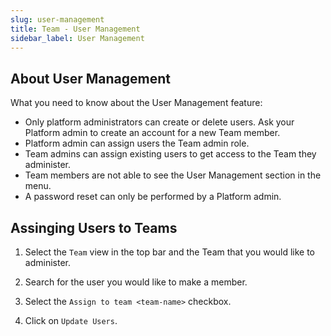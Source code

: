 ```yaml
---
slug: user-management
title: Team - User Management
sidebar_label: User Management
---
```


## About User Management

What you need to know about the User Management feature:

- Only platform administrators can create or delete users. Ask your Platform admin to create an account for a new Team member.
- Platform admin can assign users the Team admin role.
- Team admins can assign existing users to get access to the Team they administer.
- Team members are not able to see the User Management section in the menu.
- A password reset can only be performed by a Platform admin.

## Assinging Users to Teams

1. Select the `Team` view in the top bar and the Team that you would like to administer.

2. Search for the user you would like to make a member.

3. Select the `Assign to team <team-name>` checkbox.

4. Click on `Update Users`.





